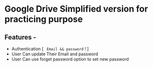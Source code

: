 # Google Drive Simplified version for practicing purpose

## Features -

- Authentication [ ` Email && password` ! ]
- User Can update Their Email and password
- User Can use forget password option to set new password
